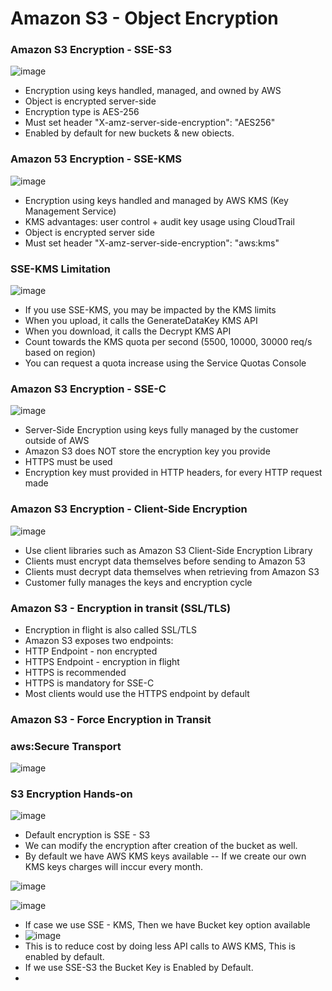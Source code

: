 # Amazon S3 - Object Encryption

### Amazon S3 Encryption - SSE-S3

![image](https://github.com/pavankumar0077/aws-sol-architect/assets/40380941/719dc3ff-4fc0-4a1d-b3ce-f217ac06758f)

- Encryption using keys handled, managed, and owned by AWS
- Object is encrypted server-side
- Encryption type is AES-256
- Must set header "X-amz-server-side-encryption": "AES256"
- Enabled by default for new buckets & new obiects.

### Amazon 53 Encryption - SSE-KMS

![image](https://github.com/pavankumar0077/aws-sol-architect/assets/40380941/92973aae-adf5-45b3-92ae-8fac9d440187)

- Encryption using keys handled and managed by AWS KMS (Key Management Service)
- KMS advantages: user control + audit key usage using CloudTrail
- Object is encrypted server side
- Must set header "X-amz-server-side-encryption": "aws:kms"

### SSE-KMS Limitation

![image](https://github.com/pavankumar0077/aws-sol-architect/assets/40380941/74761e61-36a8-4da4-a913-77016cbae59d)

- If you use SSE-KMS, you may be impacted
by the KMS limits
- When you upload, it calls the
GenerateDataKey KMS API
- When you download, it calls the Decrypt
KMS API
- Count towards the KMS quota per second
(5500, 10000, 30000 req/s based on region)
- You can request a quota increase using the
Service Quotas Console

### Amazon S3 Encryption - SSE-C

![image](https://github.com/pavankumar0077/aws-sol-architect/assets/40380941/46c1b7d2-7b28-44ef-bea4-e5dfb9756b4c)

- Server-Side Encryption using keys fully managed by the customer outside of AWS
- Amazon S3 does NOT store the encryption key you provide
- HTTPS must be used
- Encryption key must provided in HTTP headers, for every HTTP request made

### Amazon S3 Encryption - Client-Side Encryption

![image](https://github.com/pavankumar0077/aws-sol-architect/assets/40380941/29fd68a2-e853-4571-b87c-f76251346f26)

- Use client libraries such as Amazon S3 Client-Side Encryption Library
- Clients must encrypt data themselves before sending to Amazon 53
- Clients must decrypt data themselves when retrieving from Amazon S3
- Customer fully manages the keys and encryption cycle

### Amazon S3 - Encryption in transit (SSL/TLS)
- Encryption in flight is also called SSL/TLS
- Amazon S3 exposes two endpoints:
- HTTP Endpoint - non encrypted
- HTTPS Endpoint - encryption in flight
- HTTPS is recommended
- HTTPS is mandatory for SSE-C
- Most clients would use the HTTPS endpoint by default

### Amazon S3 - Force Encryption in Transit
### aws:Secure Transport

![image](https://github.com/pavankumar0077/aws-sol-architect/assets/40380941/18a96d00-3219-4e2a-9460-16c3ca20bf84)

### S3 Encryption Hands-on

![image](https://github.com/pavankumar0077/aws-sol-architect/assets/40380941/ecd489c7-6fc5-43a7-b1ea-4ad10f44de26)

- Default encryption is SSE - S3
- We can modify the encryption after creation of the bucket as well.
- By default we have AWS KMS keys available -- If we create our own KMS keys charges will inccur every month.

![image](https://github.com/pavankumar0077/aws-sol-architect/assets/40380941/28e6bee4-b15c-4ea2-9afc-3fb26ba1c484)

![image](https://github.com/pavankumar0077/aws-sol-architect/assets/40380941/cbe324d1-e179-4c92-b209-27ecdcbc4394)

- If case we use SSE - KMS, Then we have Bucket key option available
- ![image](https://github.com/pavankumar0077/aws-sol-architect/assets/40380941/eed59493-4c0b-4c2c-8b60-cf1017f9afa0)
- This is to reduce cost by doing less API calls to AWS KMS, This is enabled by default.
- If we use SSE-S3 the Bucket Key is Enabled by Default.
- 
